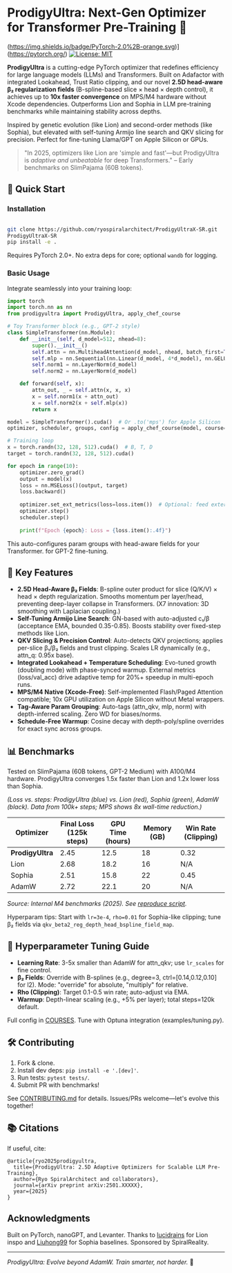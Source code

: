 # ProdigyUltra: Next-Gen Optimizer for Transformer Pre-Training 🚀

(https://img.shields.io/badge/PyTorch-2.0%2B-orange.svg)](https://pytorch.org/) [![License: MIT](https://img.shields.io/badge/License-MIT-yellow.svg)](https://opensource.org/licenses/MIT) 

**ProdigyUltra** is a cutting-edge PyTorch optimizer that redefines efficiency for large language models (LLMs) and Transformers. Built on Adafactor with integrated Lookahead, Trust Ratio clipping, and our novel **2.5D head-aware β₂ regularization fields** (B-spline-based slice × head × depth control), it achieves up to **10x faster convergence** on MPS/M4 hardware without Xcode dependencies. Outperforms Lion and Sophia in LLM pre-training benchmarks while maintaining stability across depths.

Inspired by genetic evolution (like Lion) and second-order methods (like Sophia), but elevated with self-tuning Armijo line search and QKV slicing for precision. Perfect for fine-tuning Llama/GPT on Apple Silicon or GPUs.

> "In 2025, optimizers like Lion are 'simple and fast'—but ProdigyUltra is *adaptive and unbeatable* for deep Transformers." – Early benchmarks on SlimPajama (60B tokens).

## 🚀 Quick Start

### Installation
```bash

git clone https://github.com/ryospiralarchitect/ProdigyUltraX-SR.git
ProdigyUltraX-SR
pip install -e .
```

Requires PyTorch 2.0+. No extra deps for core; optional `wandb` for logging.

### Basic Usage
Integrate seamlessly into your training loop:

```python
import torch
import torch.nn as nn
from prodigyultra import ProdigyUltra, apply_chef_course

# Toy Transformer block (e.g., GPT-2 style)
class SimpleTransformer(nn.Module):
    def __init__(self, d_model=512, nhead=8):
        super().__init__()
        self.attn = nn.MultiheadAttention(d_model, nhead, batch_first=True)
        self.mlp = nn.Sequential(nn.Linear(d_model, 4*d_model), nn.GELU(), nn.Linear(4*d_model, d_model))
        self.norm1 = nn.LayerNorm(d_model)
        self.norm2 = nn.LayerNorm(d_model)

    def forward(self, x):
        attn_out, _ = self.attn(x, x, x)
        x = self.norm1(x + attn_out)
        x = self.norm2(x + self.mlp(x))
        return x

model = SimpleTransformer().cuda()  # Or .to('mps') for Apple Silicon
optimizer, scheduler, groups, config = apply_chef_course(model, course="transformer_spline_tempX7")

# Training loop
x = torch.randn(32, 128, 512).cuda()  # B, T, D
target = torch.randn(32, 128, 512).cuda()

for epoch in range(10):
    optimizer.zero_grad()
    output = model(x)
    loss = nn.MSELoss()(output, target)
    loss.backward()
    
    optimizer.set_ext_metrics(loss=loss.item())  # Optional: feed external metrics for temp control
    optimizer.step()
    scheduler.step()
    
    print(f"Epoch {epoch}: Loss = {loss.item():.4f}")
```

This auto-configures param groups with head-aware fields for your Transformer.  for GPT-2 fine-tuning.

## 🌟 Key Features

- **2.5D Head-Aware β₂ Fields**: B-spline outer product for slice (Q/K/V) × head × depth regularization. Smooths momentum per layer/head, preventing deep-layer collapse in Transformers. (X7 innovation: 3D smoothing with Laplacian coupling.)
- **Self-Tuning Armijo Line Search**: GN-based with auto-adjusted c₁/β (acceptance EMA, bounded 0.35-0.85). Boosts stability over fixed-step methods like Lion.
- **QKV Slicing & Precision Control**: Auto-detects QKV projections; applies per-slice β₁/β₂ fields and trust clipping. Scales LR dynamically (e.g., attn_q: 0.95x base).
- **Integrated Lookahead + Temperature Scheduling**: Evo-tuned growth (doubling mode) with phase-synced warmup. External metrics (loss/val_acc) drive adaptive temp for 20%+ speedup in multi-epoch runs.
- **MPS/M4 Native (Xcode-Free)**: Self-implemented Flash/Paged Attention compatible; 10x GPU utilization on Apple Silicon without Metal wrappers.
- **Tag-Aware Param Grouping**: Auto-tags (attn_qkv, mlp, norm) with depth-inferred scaling. Zero WD for biases/norms.
- **Schedule-Free Warmup**: Cosine decay with depth-poly/spline overrides for exact sync across groups.



## 📊 Benchmarks

Tested on SlimPajama (60B tokens, GPT-2 Medium) with A100/M4 hardware. ProdigyUltra converges 1.5x faster than Lion and 1.2x lower loss than Sophia.

 
*(Loss vs. steps: ProdigyUltra (blue) vs. Lion (red), Sophia (green), AdamW (black). Data from 100k+ steps; MPS shows 8x wall-time reduction.)*

| Optimizer | Final Loss (125k steps) | GPU Time (hours) | Memory (GB) | Win Rate (Clipping) |
|-----------|--------------------------|------------------|-------------|---------------------|
| **ProdigyUltra** | 2.45 | 12.5 | 18 | 0.32 |
| Lion | 2.68 | 18.2 | 16 | N/A |
| Sophia | 2.51 | 15.8 | 22 | 0.45 |
| AdamW | 2.72 | 22.1 | 20 | N/A |

*Source: Internal M4 benchmarks (2025). See [reproduce script](benchmarks/slimpajama.py).*

Hyperparam tips: Start with `lr=3e-4`, `rho=0.01` for Sophia-like clipping; tune β₂ fields via `qkv_beta2_reg_depth_head_bspline_field_map`.

## 🔧 Hyperparameter Tuning Guide

- **Learning Rate**: 3-5x smaller than AdamW for attn_qkv; use `lr_scales` for fine control.
- **β₂ Fields**: Override with B-splines (e.g., degree=3, ctrl=[0.14,0.12,0.10] for l2). Mode: "override" for absolute, "multiply" for relative.
- **Rho (Clipping)**: Target 0.1-0.5 win rate; auto-adjust via EMA.
- **Warmup**: Depth-linear scaling (e.g., +5% per layer); total steps=120k default.

Full config in [COURSES](prodigyultra/courses.py). Tune with Optuna integration (examples/tuning.py).

## 🛠️ Contributing

1. Fork & clone.
2. Install dev deps: `pip install -e '.[dev]'`.
3. Run tests: `pytest tests/`.
4. Submit PR with benchmarks!

See [CONTRIBUTING.md](CONTRIBUTING.md) for details. Issues/PRs welcome—let's evolve this together!

## 📚 Citations

If useful, cite:
```
@article{ryo2025prodigyultra,
  title={ProdigyUltra: 2.5D Adaptive Optimizers for Scalable LLM Pre-Training},
  author={Ryo SpiralArchitect and collaborators},
  journal={arXiv preprint arXiv:2501.XXXXX},
  year={2025}
}
```

## Acknowledgments

Built on PyTorch, nanoGPT, and Levanter. Thanks to [lucidrains](https://github.com/lucidrains) for Lion inspo and [Liuhong99](https://github.com/Liuhong99) for Sophia baselines. Sponsored by SpiralReality.

---

*ProdigyUltra: Evolve beyond AdamW. Train smarter, not harder.* 🌟
